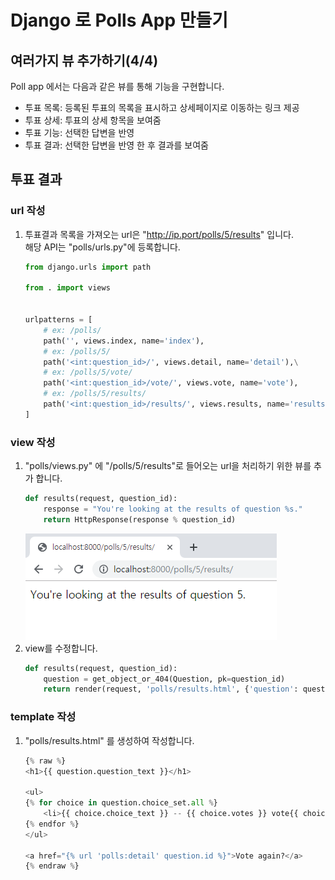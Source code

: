 # Django 로 Polls App 만들기

## 여러가지 뷰 추가하기(4/4)
Poll app 에서는 다음과 같은 뷰를 통해 기능을 구현합니다.  
- 투표 목록: 등록된 투표의 목록을 표시하고 상세페이지로 이동하는 링크 제공
- 투표 상세: 투표의 상세 항목을 보여줌
- 투표 기능: 선택한 답변을 반영
- 투표 결과: 선택한 답변을 반영 한 후 결과를 보여줌

## 투표 결과
### url 작성
1. 투표결과 목록을 가져오는 url은 "http://ip.port/polls/5/results" 입니다.  
해당 API는 "polls/urls.py"에 등록합니다.
    ```python
    from django.urls import path

    from . import views
    

    urlpatterns = [
        # ex: /polls/
        path('', views.index, name='index'),
        # ex: /polls/5/
        path('<int:question_id>/', views.detail, name='detail'),\
        # ex: /polls/5/vote/
        path('<int:question_id>/vote/', views.vote, name='vote'),
        # ex: /polls/5/results/
        path('<int:question_id>/results/', views.results, name='results'),
    ]
    ```
### view 작성
1. "polls/views.py" 에 "/polls/5/results"로 들어오는 url을 처리하기 위한 뷰를 추가 합니다.
    ```python
    def results(request, question_id):
        response = "You're looking at the results of question %s."
        return HttpResponse(response % question_id)
    ```
    ![투표상세](image/results01.png)  
1. view를 수정합니다.
    ```python
    def results(request, question_id):
        question = get_object_or_404(Question, pk=question_id)
        return render(request, 'polls/results.html', {'question': question})
    ````

### template 작성
1. "polls/results.html" 를 생성하여 작성합니다.
    ```python
    {% raw %}
    <h1>{{ question.question_text }}</h1>

    <ul>
    {% for choice in question.choice_set.all %}
        <li>{{ choice.choice_text }} -- {{ choice.votes }} vote{{ choice.votes|pluralize }}</li>
    {% endfor %}
    </ul>

    <a href="{% url 'polls:detail' question.id %}">Vote again?</a>
    {% endraw %}
    ```

